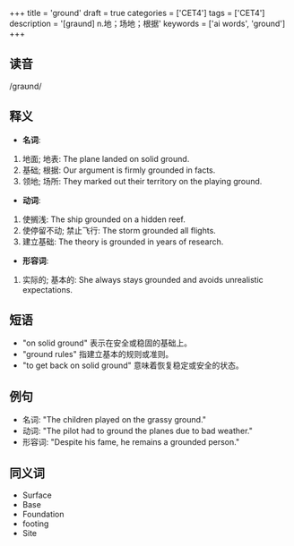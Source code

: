 +++
title = 'ground'
draft = true
categories = ['CET4']
tags = ['CET4']
description = '[graund] n.地；场地；根据'
keywords = ['ai words', 'ground']
+++

## 读音
/ɡraʊnd/

## 释义
- **名词**:
1. 地面; 地表: The plane landed on solid ground.
2. 基础; 根据: Our argument is firmly grounded in facts.
3. 领地; 场所: They marked out their territory on the playing ground.

- **动词**:
1. 使搁浅: The ship grounded on a hidden reef.
2. 使停留不动; 禁止飞行: The storm grounded all flights.
3. 建立基础: The theory is grounded in years of research.

- **形容词**:
1. 实际的; 基本的: She always stays grounded and avoids unrealistic expectations.

## 短语
- "on solid ground" 表示在安全或稳固的基础上。
- "ground rules" 指建立基本的规则或准则。
- "to get back on solid ground" 意味着恢复稳定或安全的状态。

## 例句
- 名词: "The children played on the grassy ground."
- 动词: "The pilot had to ground the planes due to bad weather."
- 形容词: "Despite his fame, he remains a grounded person."

## 同义词
- Surface
- Base
- Foundation
- footing
- Site
